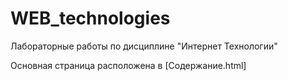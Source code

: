 # WEB_technologies
Лабораторные работы по дисциплине "Интернет Технологии"

Основная страница расположена в [Содержание.html]
